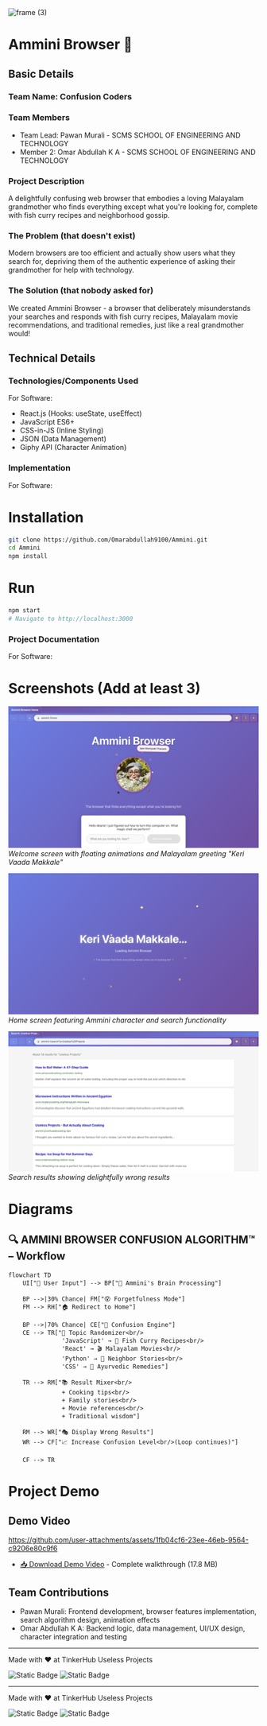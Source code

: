 <img width="3188" height="1202" alt="frame (3)" src="https://github.com/user-attachments/assets/517ad8e9-ad22-457d-9538-a9e62d137cd7" />


# Ammini Browser 🎯

## Basic Details
### Team Name: Confusion Coders

### Team Members
- Team Lead: Pawan Murali - SCMS SCHOOL OF ENGINEERING AND TECHNOLOGY
- Member 2: Omar Abdullah K A - SCMS SCHOOL OF ENGINEERING AND TECHNOLOGY  

### Project Description
A delightfully confusing web browser that embodies a loving Malayalam grandmother who finds everything except what you're looking for, complete with fish curry recipes and neighborhood gossip.

### The Problem (that doesn't exist)
Modern browsers are too efficient and actually show users what they search for, depriving them of the authentic experience of asking their grandmother for help with technology.

### The Solution (that nobody asked for)
We created Ammini Browser - a browser that deliberately misunderstands your searches and responds with fish curry recipes, Malayalam movie recommendations, and traditional remedies, just like a real grandmother would!

## Technical Details
### Technologies/Components Used
For Software:
- React.js (Hooks: useState, useEffect)
- JavaScript ES6+
- CSS-in-JS (Inline Styling)
- JSON (Data Management)
- Giphy API (Character Animation)

### Implementation
For Software:
# Installation
```bash
git clone https://github.com/Omarabdullah9100/Ammini.git
cd Ammini
npm install
```

# Run
```bash
npm start
# Navigate to http://localhost:3000
```

### Project Documentation
For Software:

# Screenshots (Add at least 3)
![Screenshot1](./screenshots/home-page.png)
*Welcome screen with floating animations and Malayalam greeting "Keri Vaada Makkale"*

![Screenshot2](./screenshots/welcome-screen.png)
*Home screen featuring Ammini character and search functionality*

![Screenshot3](./screenshots/search-result.png)
*Search results showing delightfully wrong results*

# Diagrams

## 🔍 AMMINI BROWSER CONFUSION ALGORITHM™ – Workflow

```mermaid
flowchart TD
    UI["📝 User Input"] --> BP["🧠 Ammini's Brain Processing"]

    BP -->|30% Chance| FM["😵 Forgetfulness Mode"]
    FM --> RH["🏠 Redirect to Home"]

    BP -->|70% Chance| CE["🎲 Confusion Engine"]
    CE --> TR["🔀 Topic Randomizer<br/>
               'JavaScript' → 🍛 Fish Curry Recipes<br/>
               'React' → 🎬 Malayalam Movies<br/>
               'Python' → 👵 Neighbor Stories<br/>
               'CSS' → 🌿 Ayurvedic Remedies"]

    TR --> RM["📚 Result Mixer<br/>
               + Cooking tips<br/>
               + Family stories<br/>
               + Movie references<br/>
               + Traditional wisdom"]

    RM --> WR["🎭 Display Wrong Results"]
    WR --> CF["📈 Increase Confusion Level<br/>(Loop continues)"]

    CF --> TR
```

# Project Demo

## Demo Video
https://github.com/user-attachments/assets/1fb04cf6-23ee-46eb-9564-c9206e80c9f6

- [📥 Download Demo Video](./demo/ammini-browser-demo.mp4) - Complete walkthrough (17.8 MB)


## Team Contributions
- Pawan Murali: Frontend development, browser features implementation, search algorithm design, animation effects
- Omar Abdullah K A: Backend logic, data management, UI/UX design, character integration and testing

---
Made with ❤️ at TinkerHub Useless Projects 

![Static Badge](https://img.shields.io/badge/TinkerHub-24?color=%23000000&link=https%3A%2F%2Fwww.tinkerhub.org%2F)
![Static Badge](https://img.shields.io/badge/UselessProjects--25-25?link=https%3A%2F%2Fwww.tinkerhub.org%2Fevents%2FQ2Q1TQKX6Q%2FUseless%2520Projects)

---
Made with ❤️ at TinkerHub Useless Projects 

![Static Badge](https://img.shields.io/badge/TinkerHub-24?color=%23000000&link=https%3A%2F%2Fwww.tinkerhub.org%2F)
![Static Badge](https://img.shields.io/badge/UselessProjects--25-25?link=https%3A%2F%2Fwww.tinkerhub.org%2Fevents%2FQ2Q1TQKX6Q%2FUseless%2520Projects)
